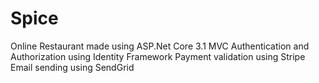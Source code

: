 # Spice
Online Restaurant
made using ASP.Net Core 3.1 MVC
Authentication and Authorization using Identity Framework
Payment validation using Stripe
Email sending using SendGrid 
